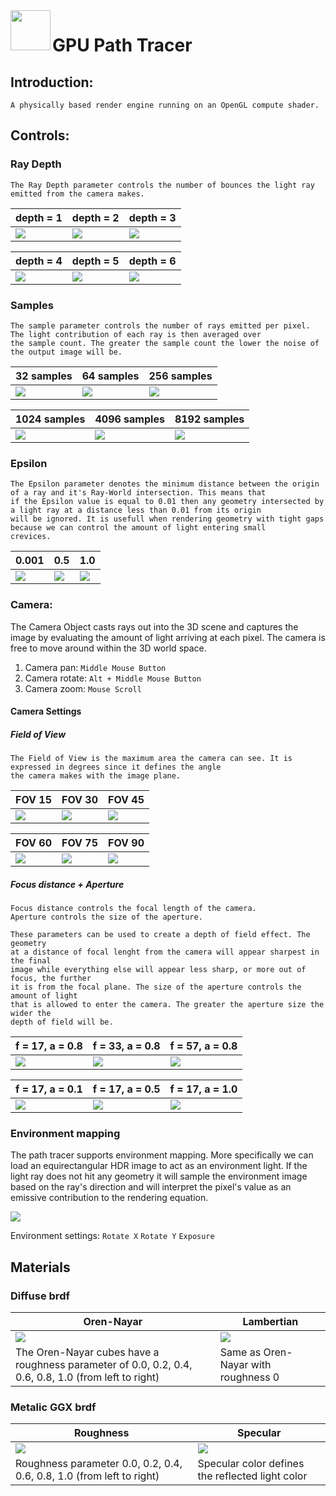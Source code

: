 <img align="left" width="64" height="64" src="images/convexHull2D_image.png">

# GPU Path Tracer 

## Introduction:
	A physically based render engine running on an OpenGL compute shader. 

## Controls:

### Ray Depth
	The Ray Depth parameter controls the number of bounces the light ray emitted from the camera makes. 
depth = 1 | depth = 2 | depth = 3
--- | --- | ---
![](output/Depth/depth1.jpg) | ![](output/Depth/depth2.jpg)| ![](output/Depth/depth3.jpg)

depth = 4 | depth = 5 | depth = 6
--- | --- | ---
![](output/Depth/depth4.jpg) | ![](output/Depth/depth5.jpg)| ![](output/Depth/depth6.jpg)

### Samples
	The sample parameter controls the number of rays emitted per pixel. The light contribution of each ray is then averaged over
	the sample count. The greater the sample count the lower the noise of the output image will be.
32 samples | 64 samples | 256 samples
--- | --- | ---
![](output/Samples/32.jpg) | ![](output/Samples/64.jpg)| ![](output/Samples/256.jpg)

1024 samples | 4096 samples | 8192 samples
--- | --- | ---
![](output/Samples/1024.jpg) | ![](output/Samples/4096.jpg)| ![](output/Samples/8192.jpg)

### Epsilon
	The Epsilon parameter denotes the minimum distance between the origin of a ray and it's Ray-World intersection. This means that 
	if the Epsilon value is equal to 0.01 then any geometry intersected by a light ray at a distance less than 0.01 from its origin
	will be ignored. It is usefull when rendering geometry with tight gaps because we can control the amount of light entering small
	crevices. 
	
0.001 | 0.5 | 1.0
--- | --- | ---
![](output/Epsilon/001.jpg) | ![](output/Epsilon/05.jpg)| ![](output/Epsilon/1.jpg)

### Camera:
The Camera Object casts rays out into the 3D scene and captures the image by evaluating 
the amount of light arriving at each pixel. The camera is free to move around within the 
3D world space.

1. Camera pan: `Middle Mouse Button`
2. Camera rotate: `Alt + Middle Mouse Button`
3. Camera zoom: `Mouse Scroll`

#### Camera Settings
##### Field of View
	The Field of View is the maximum area the camera can see. It is expressed in degrees since it defines the angle
	the camera makes with the image plane.
FOV 15 | FOV 30 | FOV 45
--- | --- | ---
![](output/FOV/15.jpg) | ![](output/FOV/30.jpg)| ![](output/FOV/45.jpg)

FOV 60 | FOV 75 | FOV 90
--- | --- | ---
![](output/FOV/60.jpg) | ![](output/FOV/75.jpg)| ![](output/FOV/90.jpg)	

##### Focus distance + Aperture
	Focus distance controls the focal length of the camera.
	Aperture controls the size of the aperture.

	These parameters can be used to create a depth of field effect. The geometry
	at a distance of focal lenght from the camera will appear sharpest in the final 
	image while everything else will appear less sharp, or more out of focus, the further
	it is from the focal plane. The size of the aperture controls the amount of light
 	that is allowed to enter the camera. The greater the aperture size the wider the
	depth of field will be.

f = 17, a = 0.8 | f = 33, a = 0.8 | f = 57, a = 0.8
--- | --- | ---
![](output/DOF/17.jpg) | ![](output/DOF/33.jpg)| ![](output/DOF/57.jpg)

f = 17, a = 0.1 | f = 17, a = 0.5 | f = 17, a = 1.0
--- | --- | ---
![](output/DOF/ap01.jpg) | ![](output/DOF/ap05.jpg)| ![](output/DOF/ap1.jpg)	

### Environment mapping
The path tracer supports environment mapping. More specifically we can load an equirectangular
HDR image to act as an environment light. If the light ray does not hit any geometry it will 
sample the environment image based on the ray's direction and will interpret the pixel's
value as an emissive contribution to the rendering equation.

![](output/env.jpg)

Environment settings:
`Rotate X` 
`Rotate Y`
`Exposure`

## Materials
### Diffuse brdf
Oren-Nayar | Lambertian 
--- | --- 
![](output/Oren_Nayar/on_diffuse.jpg) | ![](output/lambertian_samples/diffuse.jpg)
The Oren-Nayar cubes have a roughness parameter of 0.0, 0.2, 0.4, 0.6, 0.8, 1.0 (from left to right) | Same as Oren-Nayar with roughness 0

### Metalic GGX brdf
Roughness | Specular 
--- | --- 
![](output/metalic(ggx)/ggxR.jpg) | ![](output/metalic(ggx)/ggxS.jpg)
Roughness parameter 0.0, 0.2, 0.4, 0.6, 0.8, 1.0 (from left to right) | Specular color defines the reflected light color
